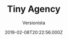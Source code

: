 ---
title: Tiny Agency
github: https://github.com/foxandgeese/tiny-agency
demo: https://foxandgeese.github.io/tiny-agency/
author: Versionista
ssg:
  - Gatsby
cms:
  - Markdown
date: 2019-02-08T20:22:56.000Z
description: >-
  Simple Gatsby.js starter that uses material design and that's perfect for tiny
  agencies.
draft: true
publish_date: '2019-02-08T20:22:56Z'
update_date: '2022-12-10T01:32:44Z'
github_star: 21
github_fork: 8
---